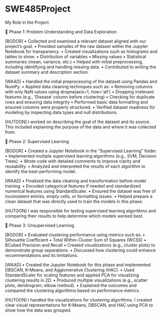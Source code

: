 # SWE485Project

My Role in the Project


🔹 Phase 1: Problem Understanding and Data Exploration

[BODOR]
 • Collected and examined a relevant dataset aligned with our project’s goal.
 • Provided samples of the raw dataset within the Jupyter Notebook for transparency.
 • Created visualizations such as histograms and tables to show:
 • Distribution of variables
 • Missing values
 • Statistical summaries (mean, variance, etc.)
 • Helped with initial preprocessing, including identifying and handling missing data.
 • Contributed to writing the dataset summary and description section.

[WAAD]
 • Handled the initial preprocessing of the dataset using Pandas and NumPy.
 • Applied data cleaning techniques such as:
 • Removing columns with only NaN values using dropna(axis=1, how='all')
 • Dropping irrelevant features (e.g., ‘Disease’ column before clustering)
 • Checking for duplicate rows and ensuring data integrity
 • Performed basic data formatting and ensured columns were properly structured.
 • Verified dataset readiness for modeling by inspecting data types and null distributions.

[HUTOON]
I worked on describing the goal of the dataset and its source. This included explaining the purpose of the data and where it was collected from.


🔹 Phase 2: Supervised Learning

[BODOR]
 • Created a Jupyter Notebook in the “Supervised Learning” folder.
 • Implemented multiple supervised learning algorithms (e.g., SVM, Decision Trees).
 • Wrote code with detailed comments to improve clarity and reusability.
 • Analyzed and interpreted the results of each algorithm to identify the best-performing model.

[WAAD]
 • Finalized the data cleaning and transformation before model training.
 • Encoded categorical features if needed and standardized numerical features using StandardScaler.
 • Ensured the dataset was free of inconsistent entries, empty cells, or formatting issues.
 • Helped prepare a clean dataset that was directly used to train the models in this phase.

[HUTOON]
 I was responsible for testing supervised learning algorithms and comparing their results to help determine which models worked best.



🔹 Phase 3: Unsupervised Learning

[BODOR]
 • Evaluated clustering performance using metrics such as:
 • Silhouette Coefficient
 • Total Within-Cluster Sum of Squares (WCSS)
 • BCubed Precision and Recall
 • Created visualizations (e.g., cluster plots) to demonstrate group separations.
 • Discussed how clustering could enhance recommendations and its limitations.

[WAAD]
 • Created the Jupyter Notebook for this phase and implemented DBSCAN, K-Means, and Agglomerative Clustering (HAC).
 • Used StandardScaler for scaling features and applied PCA for visualizing clustering results in 2D.
 • Produced multiple visualizations (e.g., scatter plots, dendrogram, elbow method).
 • Explained the outcomes and compared the clustering algorithms based on performance metrics.

[HUTOON]
I handled the visualizations for clustering algorithms. I created clear visual representations for K-Means, DBSCAN, and HAC using PCA to show how the data was grouped.